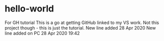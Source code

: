 # hello-world
For GH tutorial
This is a go at getting GitHub linked to my VS work. Not this project though - this is just the tutorial.
New line added 28 Apr 2020
New line added on PC 28 Apr 2020 19:42
